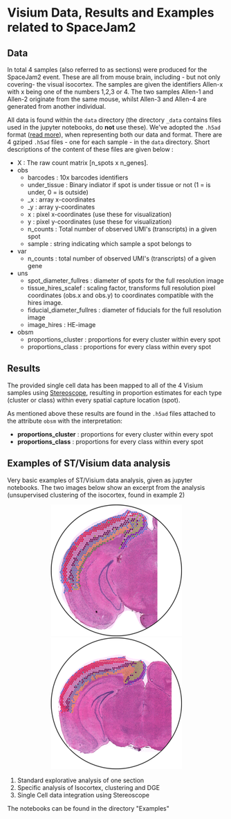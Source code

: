 # Visium Data, Results and Examples related to SpaceJam2

## Data

In total 4 samples (also referred to as sections) were produced for the
SpaceJam2 event. These are all from mouse brain, including - but not only
covering- the visual isocortex. The samples are given the identifiers Allen-x
with x being one of the numbers 1,2,3 or 4. The two samples Allen-1 and Allen-2
originate from the same mouse, whilst Allen-3 and Allen-4 are generated from
another individual.

All data is found within the ```data``` directory (the directory ```_data```
contains files used in the jupyter notebooks, do **not** use these). We've
adopted the ```.h5ad``` format ([read
more](https://anndata.readthedocs.io/en/latest)), when representing both our
data and format. There are 4 gziped ```.h5ad``` files - one for each sample -
in the ```data``` directory. Short descriptions of the content of these files are given below :

* X : The raw count matrix [n\_spots x n\_genes].
* obs 
  * barcodes : 10x barcodes identifiers
  * under_tissue : Binary indiator if spot is under tissue or not (1 = is under,
    0 = is outside)
  * _x : array x-coordinates
  * _y : array y-coordinates
  * x : pixel x-coordinates (use these for visualization)
  * y : pixel y-coordinates (use these for visualization)
  * n_counts : Total number of observed UMI's (transcripts) in a given spot
  * sample : string indicating which sample a spot belongs to
* var
  * n_counts : total number of observed UMI's (transcripts) of a given gene
* uns
  * spot\_diameter\_fullres : diameter of spots for the full resolution image
  * tissue\_hires\_scalef : scaling factor, transforms full resolution pixel
    coordinates (obs.x and obs.y) to coordinates compatible with the hires image.
  * fiducial\_diameter\_fullres : diameter of fiducials for the full resolution image
  * image\_hires : HE-image 
* obsm
  * proportions_cluster : proportions for every cluster within every spot
  * proportions_class : proportions for every class within every spot
 
## Results

The provided single cell data has been mapped to all of the 4 Visium samples
using [Stereoscope](https://github.com/almaan/stereoscope), resulting in
proportion estimates for each type (cluster or class) within every spatial
capture location (spot). 

As mentioned above these results are found in the ```.h5ad``` files attached to the
attribute ```obsm``` with the interpretation:

* __proportions_cluster__ : proportions for every cluster within every spot
* __proportions_class__ : proportions for every class within every spot


## Examples of ST/Visium data analysis

Very basic examples of ST/Visium data analysis, given as jupyter notebooks. The
two images below show an excerpt from the analysis (unsupervised clustering of
the isocortex, found in example 2)

<div align="center">

![sample-1](https://github.com/almaan/spacetx/blob/master/_data/img/sample-1-cluster.png?raw=true)
![sample-2](https://github.com/almaan/spacetx/blob/master/_data/img/sample-2-cluster.png?raw=true)

</div>


1. Standard explorative analysis of one section
2. Specific analysis of Isocortex, clustering and DGE
3. Single Cell data integration using Stereoscope

The notebooks can be found in the directory "Examples"
